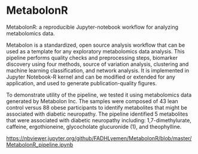 # MetabolonR
MetabolonR: a reproducible Jupyter-notebook workflow for analyzing metabolomics data.

Metabolon is a standardized, open source analysis workflow that can be used as a template for any exploratory metabolomics data analysis. 
This pipeline performs quality checks and preprocessing steps, biomarker discovery using four methods, source of variation analysis, clustering and machine learning classification, and network analysis. 
It is implemented in Jupyter Notebook-R kernel and can be modified or extended for any application, and used to generate publication-quality figures. 



To demonstrate utility of the pipeline, we tested it using metabolomics data generated by Metabolon Inc. 
The samples were composed of 43 lean control versus 88 obese participants to identify metabolites that might be associated with diabetic neuropathy. 
The pipeline identified 5 metabolites that were associated with diabetic neuropathy including: 1,7-dimethylurate, caffeine, ergothioneine, glycocholate glucuronide (1),
and theophylline.

https://nbviewer.jupyter.org/github/FADHLyemen/MetabolonR/blob/master/MetabolonR_pipeline.ipynb
